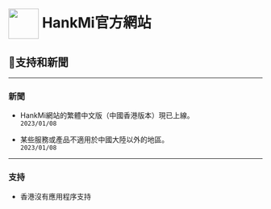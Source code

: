 # [<img src="https://www.hankmi.com/favicon.ico" width="60" height="60" align="center" />](https://www.hankmi.com/en) HankMi官方網站
## 📰支持和新聞

***

### 新聞
* HankMi網站的繁體中文版（中國香港版本）現已上線。   
`2023/01/08`  
  
* 某些服務或產品不適用於中國大陸以外的地區。    
`2023/01/08`  
  

***

### 支持
* 香港沒有應用程序支持
